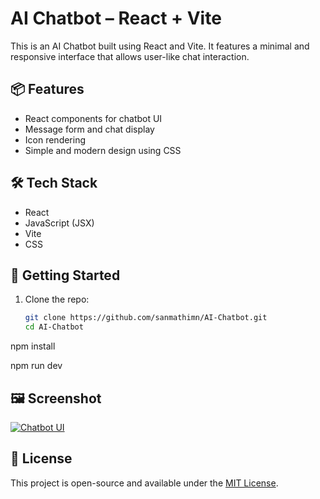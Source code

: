 # AI Chatbot – React + Vite

This is an AI Chatbot built using React and Vite. It features a minimal and responsive interface that allows user-like chat interaction.

## 📦 Features

- React components for chatbot UI
- Message form and chat display
- Icon rendering
- Simple and modern design using CSS

## 🛠️ Tech Stack

- React
- JavaScript (JSX)
- Vite
- CSS

## 🚀 Getting Started

1. Clone the repo:
   ```bash
   git clone https://github.com/sanmathimn/AI-Chatbot.git
   cd AI-Chatbot

npm install

npm run dev

## 🖼️ Screenshot

[![Chatbot UI](./public/chatbot-ui.png)](./public/chatbot-ui.png)

## 📄 License

This project is open-source and available under the [MIT License](LICENSE).

